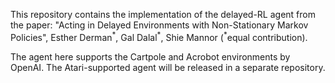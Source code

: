This repository contains the implementation of the delayed-RL agent from the paper:
"Acting in Delayed Environments with Non-Stationary Markov Policies", Esther Derman$`^*`$, Gal Dalal$`^*`$, Shie Mannor ($`^*`$equal contribution). 

The agent here supports the Cartpole and Acrobot environments by OpenAI. The Atari-supported agent will be released in a separate repository.